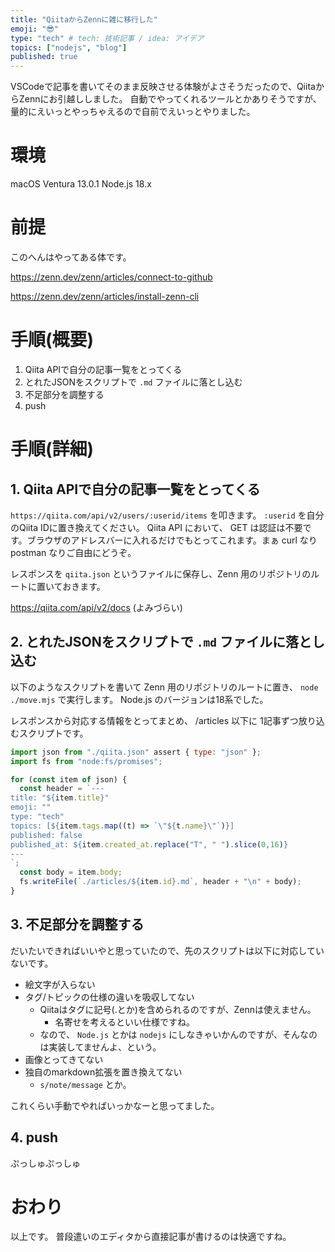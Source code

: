 ```yaml
---
title: "QiitaからZennに雑に移行した"
emoji: "😎"
type: "tech" # tech: 技術記事 / idea: アイデア
topics: ["nodejs", "blog"]
published: true
---
```


VSCodeで記事を書いてそのまま反映させる体験がよさそうだったので、QiitaからZennにお引越ししました。
自動でやってくれるツールとかありそうですが、量的にえいっとやっちゃえるので自前でえいっとやりました。

# 環境
macOS Ventura 13.0.1
Node.js 18.x

# 前提
このへんはやってある体です。

https://zenn.dev/zenn/articles/connect-to-github

https://zenn.dev/zenn/articles/install-zenn-cli

# 手順(概要)
1. Qiita APIで自分の記事一覧をとってくる
2. とれたJSONをスクリプトで `.md` ファイルに落とし込む
3. 不足部分を調整する
4. push

# 手順(詳細)
## 1. Qiita APIで自分の記事一覧をとってくる
`https://qiita.com/api/v2/users/:userid/items` を叩きます。
`:userid` を自分のQiita IDに置き換えてください。
Qiita API において、 GET は認証は不要です。ブラウザのアドレスバーに入れるだけでもとってこれます。まぁ curl なり postman なりご自由にどうぞ。

レスポンスを `qiita.json` というファイルに保存し、Zenn 用のリポジトリのルートに置いておきます。

https://qiita.com/api/v2/docs
(よみづらい)

## 2. とれたJSONをスクリプトで `.md` ファイルに落とし込む
以下のようなスクリプトを書いて Zenn 用のリポジトリのルートに置き、 `node ./move.mjs` で実行します。
Node.js のバージョンは18系でした。

レスポンスから対応する情報をとってまとめ、 /articles 以下に 1記事ずつ放り込むスクリプトです。

```js:move.mjs
import json from "./qiita.json" assert { type: "json" };
import fs from "node:fs/promises";

for (const item of json) {
  const header = `---
title: "${item.title}"
emoji: ""
type: "tech"
topics: [${item.tags.map((t) => `\"${t.name}\"`)}]
published: false
published_at: ${item.created_at.replace("T", " ").slice(0,16)}
---
`;
  const body = item.body;
  fs.writeFile(`./articles/${item.id}.md`, header + "\n" + body);
}
```

## 3. 不足部分を調整する
だいたいできればいいやと思っていたので、先のスクリプトは以下に対応していないです。

- 絵文字が入らない
- タグ/トピックの仕様の違いを吸収してない
  - Qiitaはタグに記号(.とか)を含められるのですが、Zennは使えません。
    - 名寄せを考えるといい仕様ですね。
  - なので、 `Node.js` とかは `nodejs` にしなきゃいかんのですが、そんなのは実装してませんよ、という。
- 画像とってきてない
- 独自のmarkdown拡張を置き換えてない
  - `s/note/message` とか。

これくらい手動でやればいっかなーと思ってました。

## 4. push
ぷっしゅぷっしゅ

# おわり
以上です。
普段遣いのエディタから直接記事が書けるのは快適ですね。